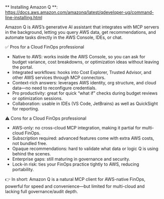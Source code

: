 ** Installing Amazon Q **: https://docs.aws.amazon.com/amazonq/latest/qdeveloper-ug/command-line-installing.html

Amazon Q is AWS’s generative AI assistant that integrates with MCP servers in the background, letting you query AWS data, get recommendations, and automate tasks directly in the AWS Console, IDEs, or chat.

✅ Pros for a Cloud FinOps professional
- Native to AWS: works inside the AWS Console, so you can ask for budget variance, cost breakdowns, or optimization ideas without leaving the portal.
- Integrated workflows: hooks into Cost Explorer, Trusted Advisor, and other AWS services through MCP connectors.
- Context-rich answers: leverages AWS identity, org structure, and cloud data—no need to reconfigure credentials.
- Pro productivity: great for quick “what if” checks during budget reviews or optimization sessions.
- Collaboration: usable in IDEs (VS Code, JetBrains) as well as QuickSight for reporting.

⚠️ Cons for a Cloud FinOps professional
- AWS-only: no cross-cloud MCP integration, making it partial for multi-cloud FinOps.
- Subscription required: advanced features come with extra AWS costs, not bundled free.
- Opaque recommendations: hard to validate what data or logic Q is using behind the scenes.
- Enterprise gaps: still maturing in governance and security.
- Lock-in risk: ties your FinOps practice tightly to AWS, reducing portability.

👉 In short: Amazon Q is a natural MCP client for AWS-native FinOps, powerful for speed and convenience—but limited for multi-cloud and lacking full governance/audit depth.
